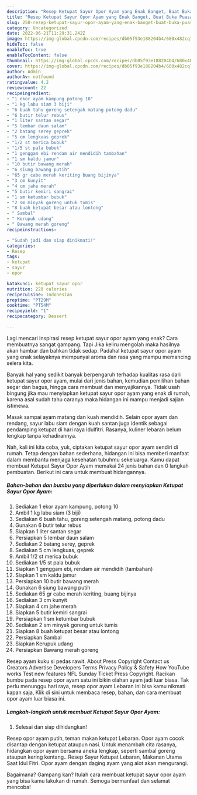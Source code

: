 ```yaml
---
description: "Resep Ketupat Sayur Opor Ayam yang Enak Banget, Buat Buka Puasa}"
title: "Resep Ketupat Sayur Opor Ayam yang Enak Banget, Buat Buka Puasa}"
slug: 258-resep-ketupat-sayur-opor-ayam-yang-enak-banget-buat-buka-puasa
category: Uncategorized
date: 2022-06-21T11:29:31.242Z
image: https://img-global.cpcdn.com/recipes/db05f93e188204b4/680x482cq70/ketupat-sayur-opor-ayam-foto-resep-utama.jpg
hideToc: false
enableToc: true
enableTocContent: false
thumbnail: https://img-global.cpcdn.com/recipes/db05f93e188204b4/680x482cq70/ketupat-sayur-opor-ayam-foto-resep-utama.jpg
cover: https://img-global.cpcdn.com/recipes/db05f93e188204b4/680x482cq70/ketupat-sayur-opor-ayam-foto-resep-utama.jpg
author: Admin
authorAv: notfound
ratingvalue: 4.2
reviewcount: 22
recipeingredient:
- "1 ekor ayam kampung potong 10"
- "1 kg labu siam 3 biji"
- "6 buah tahu goreng setengah matang potong dadu"
- "6 butir telur rebus"
- "1 liter santan segar"
- "5 lembar daun salam"
- "2 batang serey geprek"
- "5 cm lengkuas geprek"
- "1/2 st merica bubuk"
- "1/5 st pala bubuk"
- "1 genggam ebi rendam air mendidih tambahan"
- "1 sm kaldu jamur"
- "10 butir bawang merah"
- "6 siung bawang putih"
- "65 gr cabe merah keriting buang bijinya"
- "3 cm kunyit"
- "4 cm jahe merah"
- "5 butir kemiri sangrai"
- "1 sm ketumbar bubuk"
- "2 sm minyak goreng untuk tumis"
- "8 buah ketupat besar atau lontong"
- " Sambal"
- " Kerupuk udang"
- " Bawang merah goreng"
recipeinstructions:

- "Sudah jadi dan siap dinikmati!"
categories:
- Resep
tags:
- ketupat
- sayur
- opor

katakunci: ketupat sayur opor 
nutrition: 228 calories
recipecuisine: Indonesian
preptime: "PT29M"
cooktime: "PT54M"
recipeyield: "1"
recipecategory: Dessert

---
```



Lagi mencari inspirasi resep ketupat sayur opor ayam yang enak? Cara membuatnya sangat gampang. Tapi Jika keliru mengolah maka hasilnya akan hambar dan bahkan tidak sedap. Padahal ketupat sayur opor ayam yang enak selayaknya mempunyai aroma dan rasa yang mampu memancing selera kita.


Banyak hal yang sedikit banyak berpengaruh terhadap kualitas rasa dari ketupat sayur opor ayam, mulai dari jenis bahan, kemudian pemilihan bahan segar dan bagus, hingga cara membuat dan menyajikannya. Tidak usah bingung jika mau menyiapkan ketupat sayur opor ayam yang enak di rumah, karena asal sudah tahu caranya maka hidangan ini mampu menjadi sajian istimewa.

Masak sampai ayam matang dan kuah mendidih. Selain opor ayam dan rendang, sayur labu siam dengan kuah santan juga identik sebagai pendamping ketupat di hari raya Idulfitri. Rasanya, kuliner lebaran belum lengkap tanpa kehadirannya.


Nah, kali ini kita coba, yuk, ciptakan ketupat sayur opor ayam sendiri di rumah. Tetap dengan bahan sederhana, hidangan ini bisa memberi manfaat dalam membantu menjaga kesehatan tubuhmu sekeluarga. Kamu dapat membuat Ketupat Sayur Opor Ayam memakai 24 jenis bahan dan 0 langkah pembuatan. Berikut ini cara untuk membuat hidangannya.

<!--inarticleads1-->

##### Bahan-bahan dan bumbu yang diperlukan dalam menyiapkan Ketupat Sayur Opor Ayam:

1. Sediakan 1 ekor ayam kampung, potong 10
1. Ambil 1 kg labu siam (3 biji)
1. Sediakan 6 buah tahu, goreng setengah matang, potong dadu
1. Gunakan 6 butir telur rebus
1. Siapkan 1 liter santan segar
1. Persiapkan 5 lembar daun salam
1. Sediakan 2 batang serey, geprek
1. Sediakan 5 cm lengkuas, geprek
1. Ambil 1/2 st merica bubuk
1. Sediakan 1/5 st pala bubuk
1. Siapkan 1 genggam ebi, rendam air mendidih (tambahan)
1. Siapkan 1 sm kaldu jamur
1. Persiapkan 10 butir bawang merah
1. Gunakan 6 siung bawang putih
1. Sediakan 65 gr cabe merah keriting, buang bijinya
1. Sediakan 3 cm kunyit
1. Siapkan 4 cm jahe merah
1. Siapkan 5 butir kemiri sangrai
1. Persiapkan 1 sm ketumbar bubuk
1. Sediakan 2 sm minyak goreng untuk tumis
1. Siapkan 8 buah ketupat besar atau lontong
1. Persiapkan  Sambal
1. Siapkan  Kerupuk udang
1. Persiapkan  Bawang merah goreng


Resep ayam kuku si pedas rawit. About Press Copyright Contact us Creators Advertise Developers Terms Privacy Policy &amp; Safety How YouTube works Test new features NFL Sunday Ticket Press Copyright. Racikan bumbu pada resep opor ayam satu ini bikin olahan ayam jadi luar biasa. Tak perlu menunggu hari raya, resep opor ayam Lebaran ini bisa kamu nikmati kapan saja, Klik di sini untuk membaca resep, bahan, dan cara membuat opor ayam luar biasa ini. 

<!--inarticleads2-->

##### Langkah-langkah untuk membuat Ketupat Sayur Opor Ayam:


1. Selesai dan siap dihidangkan!

Resep opor ayam putih, teman makan ketupat Lebaran. Opor ayam cocok disantap dengan ketupat ataupun nasi. Untuk menambah cita rasanya, hidangkan opor ayam bersama aneka lengkap, seperti sambal goreng ataupun kering kentang.. Resep Sayur Ketupat Lebaran, Makanan Utama Saat Idul Fitri. Opor ayam dengan daging ayam yang alot akan mengurangi. 

Bagaimana? Gampang kan? Itulah cara membuat ketupat sayur opor ayam yang bisa kamu lakukan di rumah. Semoga bermanfaat dan selamat mencoba!
